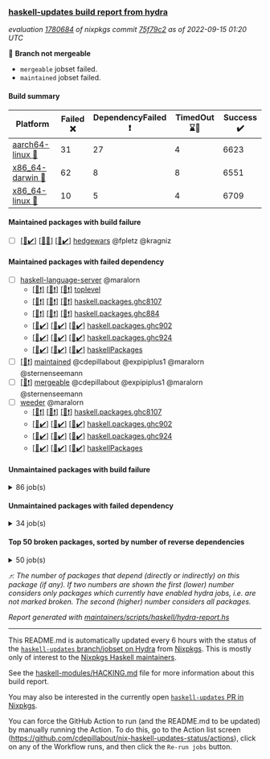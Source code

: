 ### [haskell-updates build report from hydra](https://hydra.nixos.org/jobset/nixpkgs/haskell-updates)
*evaluation [1780684](https://hydra.nixos.org/eval/1780684) of nixpkgs commit [75f79c2](https://github.com/NixOS/nixpkgs/commits/75f79c209a689c6f0e95f07cc241ab23efc36c8b) as of 2022-09-15 01:20 UTC*

:red_circle: **Branch not mergeable**
  * `mergeable` jobset failed.
  * `maintained` jobset failed.

#### Build summary

 | Platform | Failed :x: | DependencyFailed :heavy_exclamation_mark: | TimedOut :hourglass::no_entry_sign: | Success :heavy_check_mark: | 
 | --- | --- | --- | --- | --- | 
 | [aarch64-linux :iphone:](https://hydra.nixos.org/eval/1780684?filter=.aarch64-linux) | 31 | 27 | 4 | 6623 | 
 | [x86_64-darwin :apple:](https://hydra.nixos.org/eval/1780684?filter=.x86_64-darwin) | 62 | 8 | 8 | 6551 | 
 | [x86_64-linux :penguin:](https://hydra.nixos.org/eval/1780684?filter=.x86_64-linux) | 10 | 5 | 4 | 6709 | 
#### Maintained packages with build failure
- [ ] [[:iphone::heavy_check_mark:]](https://hydra.nixos.org/build/190503193) [[:apple::x:]](https://hydra.nixos.org/build/190503204) [[:penguin::heavy_check_mark:]](https://hydra.nixos.org/build/190503212) [hedgewars](https://hydra.nixos.org/eval/1780684?filter=hedgewars) @fpletz @kragniz
#### Maintained packages with failed dependency
- [ ] [haskell-language-server](https://hydra.nixos.org/eval/1780684?filter=haskell-language-server) @maralorn
  - [[:iphone::heavy_exclamation_mark:]](https://hydra.nixos.org/build/190429450) [[:apple::heavy_exclamation_mark:]](https://hydra.nixos.org/build/190425373) [[:penguin::heavy_exclamation_mark:]](https://hydra.nixos.org/build/190424293) [toplevel](https://hydra.nixos.org/eval/1780684?filter=haskell-language-server)
  - [[:iphone::heavy_exclamation_mark:]](https://hydra.nixos.org/build/190434864) [[:apple::heavy_exclamation_mark:]](https://hydra.nixos.org/build/190431932) [[:penguin::heavy_exclamation_mark:]](https://hydra.nixos.org/build/190425146) [haskell.packages.ghc8107](https://hydra.nixos.org/eval/1780684?filter=haskell.packages.ghc8107.haskell-language-server)
  - [[:iphone::heavy_exclamation_mark:]](https://hydra.nixos.org/build/190418417) [[:apple::heavy_exclamation_mark:]](https://hydra.nixos.org/build/190423241) [[:penguin::heavy_exclamation_mark:]](https://hydra.nixos.org/build/190436674) [haskell.packages.ghc884](https://hydra.nixos.org/eval/1780684?filter=haskell.packages.ghc884.haskell-language-server)
  - [[:iphone::heavy_check_mark:]](https://hydra.nixos.org/build/190422826) [[:apple::heavy_check_mark:]](https://hydra.nixos.org/build/190427158) [[:penguin::heavy_check_mark:]](https://hydra.nixos.org/build/190434052) [haskell.packages.ghc902](https://hydra.nixos.org/eval/1780684?filter=haskell.packages.ghc902.haskell-language-server)
  - [[:iphone::heavy_check_mark:]](https://hydra.nixos.org/build/190422274) [[:apple::heavy_check_mark:]](https://hydra.nixos.org/build/190434720) [[:penguin::heavy_check_mark:]](https://hydra.nixos.org/build/190433597) [haskell.packages.ghc924](https://hydra.nixos.org/eval/1780684?filter=haskell.packages.ghc924.haskell-language-server)
  - [[:iphone::heavy_check_mark:]](https://hydra.nixos.org/build/190436858) [[:apple::heavy_check_mark:]](https://hydra.nixos.org/build/190426855) [[:penguin::heavy_check_mark:]](https://hydra.nixos.org/build/190434471) [haskellPackages](https://hydra.nixos.org/eval/1780684?filter=haskellPackages.haskell-language-server)
- [ ] [[:penguin::heavy_exclamation_mark:]](https://hydra.nixos.org/build/190527066) [maintained](https://hydra.nixos.org/eval/1780684?filter=maintained) @cdepillabout @expipiplus1 @maralorn @sternenseemann
- [ ] [[:penguin::heavy_exclamation_mark:]](https://hydra.nixos.org/build/190527078) [mergeable](https://hydra.nixos.org/eval/1780684?filter=mergeable) @cdepillabout @expipiplus1 @maralorn @sternenseemann
- [ ] [weeder](https://hydra.nixos.org/eval/1780684?filter=weeder) @maralorn
  - [[:iphone::heavy_exclamation_mark:]](https://hydra.nixos.org/build/190420317) [[:apple::heavy_exclamation_mark:]](https://hydra.nixos.org/build/190432075) [[:penguin::heavy_exclamation_mark:]](https://hydra.nixos.org/build/190433887) [haskell.packages.ghc8107](https://hydra.nixos.org/eval/1780684?filter=haskell.packages.ghc8107.weeder)
  - [[:iphone::heavy_check_mark:]](https://hydra.nixos.org/build/190421693) [[:apple::heavy_check_mark:]](https://hydra.nixos.org/build/190432200) [[:penguin::heavy_check_mark:]](https://hydra.nixos.org/build/190429384) [haskell.packages.ghc902](https://hydra.nixos.org/eval/1780684?filter=haskell.packages.ghc902.weeder)
  - [[:iphone::heavy_check_mark:]](https://hydra.nixos.org/build/190434980) [[:apple::heavy_check_mark:]](https://hydra.nixos.org/build/190423387) [[:penguin::heavy_check_mark:]](https://hydra.nixos.org/build/190429807) [haskell.packages.ghc924](https://hydra.nixos.org/eval/1780684?filter=haskell.packages.ghc924.weeder)
  - [[:iphone::heavy_check_mark:]](https://hydra.nixos.org/build/190431343) [[:apple::heavy_check_mark:]](https://hydra.nixos.org/build/190435592) [[:penguin::heavy_check_mark:]](https://hydra.nixos.org/build/190422413) [haskellPackages](https://hydra.nixos.org/eval/1780684?filter=haskellPackages.weeder)
#### Unmaintained packages with build failure
<details><summary>86 job(s) </summary>

- [ ] [[:iphone::x:]](https://hydra.nixos.org/build/190431005) [[:apple::heavy_check_mark:]](https://hydra.nixos.org/build/190426145) [[:penguin::heavy_check_mark:]](https://hydra.nixos.org/build/190421465) [haskellPackages.OrderedBits](https://hydra.nixos.org/eval/1780684?filter=haskellPackages.OrderedBits)  :arrow_heading_up: 5 | 36
- [ ] [[:iphone::x:]](https://hydra.nixos.org/build/190418284) [[:apple::heavy_check_mark:]](https://hydra.nixos.org/build/190435872) [[:penguin::heavy_check_mark:]](https://hydra.nixos.org/build/190427652) [haskellPackages.hw-json-simd](https://hydra.nixos.org/eval/1780684?filter=haskellPackages.hw-json-simd)  :arrow_heading_up: 4 | 8
- [ ] [[:iphone::x:]](https://hydra.nixos.org/build/190431426) [[:apple::heavy_check_mark:]](https://hydra.nixos.org/build/190435561) [[:penguin::heavy_check_mark:]](https://hydra.nixos.org/build/190437758) [haskellPackages.hw-simd](https://hydra.nixos.org/eval/1780684?filter=haskellPackages.hw-simd)  :arrow_heading_up: 4 | 8
- [ ] [[:iphone::x:]](https://hydra.nixos.org/build/190426554) [[:apple::heavy_check_mark:]](https://hydra.nixos.org/build/190433701) [[:penguin::heavy_check_mark:]](https://hydra.nixos.org/build/190435927) [haskellPackages.long-double](https://hydra.nixos.org/eval/1780684?filter=haskellPackages.long-double)  :arrow_heading_up: 2 | 2
- [ ] [[:iphone::x:]](https://hydra.nixos.org/build/190437610) [[:apple::x:]](https://hydra.nixos.org/build/190418485) [[:penguin::heavy_check_mark:]](https://hydra.nixos.org/build/190419817) [haskellPackages.quic](https://hydra.nixos.org/eval/1780684?filter=haskellPackages.quic)  :arrow_heading_up: 2 | 2
- [ ] [[:iphone::x:]](https://hydra.nixos.org/build/190418721) [[:apple::heavy_check_mark:]](https://hydra.nixos.org/build/190424366) [[:penguin::heavy_check_mark:]](https://hydra.nixos.org/build/190418471) [haskellPackages.freetype2](https://hydra.nixos.org/eval/1780684?filter=haskellPackages.freetype2)  :arrow_heading_up: 1 | 8
- [ ] [[:iphone::x:]](https://hydra.nixos.org/build/190426179) [[:apple::x:]](https://hydra.nixos.org/build/190428059) [[:penguin::heavy_check_mark:]](https://hydra.nixos.org/build/190423250) [haskellPackages.easytensor](https://hydra.nixos.org/eval/1780684?filter=haskellPackages.easytensor)  :arrow_heading_up: 1 | 1
- [ ] [futhark](https://hydra.nixos.org/eval/1780684?filter=futhark)  :arrow_heading_up: 1 | 1
  - [[:iphone::heavy_check_mark:]](https://hydra.nixos.org/build/190429894) [[:apple::heavy_check_mark:]](https://hydra.nixos.org/build/190435640) [[:penguin::heavy_check_mark:]](https://hydra.nixos.org/build/190421580) [toplevel](https://hydra.nixos.org/eval/1780684?filter=futhark)
  - [[:iphone::heavy_check_mark:]](https://hydra.nixos.org/build/190433463) [[:apple::heavy_check_mark:]](https://hydra.nixos.org/build/190422015) [[:penguin::x:]](https://hydra.nixos.org/build/190438453) [haskellPackages](https://hydra.nixos.org/eval/1780684?filter=haskellPackages.futhark)
- [ ] [[:iphone::x:]](https://hydra.nixos.org/build/190424218) [[:apple::heavy_check_mark:]](https://hydra.nixos.org/build/190425062) [[:penguin::heavy_check_mark:]](https://hydra.nixos.org/build/190431214) [haskellPackages.haskell-admin-health](https://hydra.nixos.org/eval/1780684?filter=haskellPackages.haskell-admin-health)  :arrow_heading_up: 1 | 1
- [ ] [[:iphone::x:]](https://hydra.nixos.org/build/190420884) [[:apple::heavy_check_mark:]](https://hydra.nixos.org/build/190436438) [[:penguin::heavy_check_mark:]](https://hydra.nixos.org/build/190425960) [haskellPackages.nlopt-haskell](https://hydra.nixos.org/eval/1780684?filter=haskellPackages.nlopt-haskell)  :arrow_heading_up: 1 | 1
- [ ] [[:iphone::heavy_check_mark:]](https://hydra.nixos.org/build/190421787) [[:apple::x:]](https://hydra.nixos.org/build/190430196) [[:penguin::heavy_check_mark:]](https://hydra.nixos.org/build/190438325) [haskellPackages.openal-ffi](https://hydra.nixos.org/eval/1780684?filter=haskellPackages.openal-ffi)  :arrow_heading_up: 1 | 1
- [ ] [[:iphone::x:]](https://hydra.nixos.org/build/190426560) [[:apple::heavy_check_mark:]](https://hydra.nixos.org/build/190422117) [[:penguin::heavy_check_mark:]](https://hydra.nixos.org/build/190422325) [haskellPackages.swisstable](https://hydra.nixos.org/eval/1780684?filter=haskellPackages.swisstable)  :arrow_heading_up: 1 | 1
- [ ] [[:iphone::x:]](https://hydra.nixos.org/build/190434587) [[:apple::heavy_check_mark:]](https://hydra.nixos.org/build/190427671) [[:penguin::heavy_check_mark:]](https://hydra.nixos.org/build/190433104) [haskellPackages.unicode-properties](https://hydra.nixos.org/eval/1780684?filter=haskellPackages.unicode-properties)  :arrow_heading_up: 1 | 1
- [ ] [[:iphone::x:]](https://hydra.nixos.org/build/190436937) [[:apple::heavy_check_mark:]](https://hydra.nixos.org/build/190419069) [[:penguin::heavy_check_mark:]](https://hydra.nixos.org/build/190435488) [haskellPackages.flatparse](https://hydra.nixos.org/eval/1780684?filter=haskellPackages.flatparse)  :arrow_heading_up: 0 | 14
- [ ] [[:iphone::heavy_check_mark:]](https://hydra.nixos.org/build/190428795) [[:apple::x:]](https://hydra.nixos.org/build/190430540) [[:penguin::heavy_check_mark:]](https://hydra.nixos.org/build/190429741) [haskellPackages.PyF](https://hydra.nixos.org/eval/1780684?filter=haskellPackages.PyF)  :arrow_heading_up: 0 | 4
- [ ] [[:iphone::heavy_check_mark:]](https://hydra.nixos.org/build/190435452) [[:apple::x:]](https://hydra.nixos.org/build/190423209) [[:penguin::heavy_check_mark:]](https://hydra.nixos.org/build/190423465) [haskellPackages.hmidi](https://hydra.nixos.org/eval/1780684?filter=haskellPackages.hmidi)  :arrow_heading_up: 0 | 4
- [ ] [[:iphone::heavy_check_mark:]](https://hydra.nixos.org/build/190418264) [[:apple::x:]](https://hydra.nixos.org/build/190426060) [[:penguin::heavy_check_mark:]](https://hydra.nixos.org/build/190423481) [haskellPackages.posix-socket](https://hydra.nixos.org/eval/1780684?filter=haskellPackages.posix-socket)  :arrow_heading_up: 0 | 2
- [ ] [[:iphone::heavy_check_mark:]](https://hydra.nixos.org/build/190437004) [[:apple::x:]](https://hydra.nixos.org/build/190422721) [[:penguin::heavy_check_mark:]](https://hydra.nixos.org/build/190432406) [haskellPackages.gi-gdkx11](https://hydra.nixos.org/eval/1780684?filter=haskellPackages.gi-gdkx11)  :arrow_heading_up: 0 | 1
- [ ] [[:iphone::heavy_check_mark:]](https://hydra.nixos.org/build/190420703) [[:apple::x:]](https://hydra.nixos.org/build/190437843) [[:penguin::heavy_check_mark:]](https://hydra.nixos.org/build/190434958) [haskellPackages.hamid](https://hydra.nixos.org/eval/1780684?filter=haskellPackages.hamid)  :arrow_heading_up: 0 | 1
- [ ] [[:iphone::heavy_check_mark:]](https://hydra.nixos.org/build/190427217) [[:apple::x:]](https://hydra.nixos.org/build/190422876) [[:penguin::heavy_check_mark:]](https://hydra.nixos.org/build/190434364) [haskellPackages.hmatrix-morpheus](https://hydra.nixos.org/eval/1780684?filter=haskellPackages.hmatrix-morpheus)  :arrow_heading_up: 0 | 1
- [ ] [[:iphone::heavy_check_mark:]](https://hydra.nixos.org/build/190435315) [[:apple::x:]](https://hydra.nixos.org/build/190424984) [[:penguin::heavy_check_mark:]](https://hydra.nixos.org/build/190422869) [haskellPackages.huckleberry](https://hydra.nixos.org/eval/1780684?filter=haskellPackages.huckleberry)  :arrow_heading_up: 0 | 1
- [ ] [[:iphone::x:]](https://hydra.nixos.org/build/190422851) [[:apple::heavy_check_mark:]](https://hydra.nixos.org/build/190421788) [[:penguin::heavy_check_mark:]](https://hydra.nixos.org/build/190427574) [haskellPackages.picosat](https://hydra.nixos.org/eval/1780684?filter=haskellPackages.picosat)  :arrow_heading_up: 0 | 1
- [ ] [[:iphone::heavy_check_mark:]](https://hydra.nixos.org/build/190421878) [[:apple::x:]](https://hydra.nixos.org/build/190420004) [[:penguin::heavy_check_mark:]](https://hydra.nixos.org/build/190419766) [haskellPackages.select](https://hydra.nixos.org/eval/1780684?filter=haskellPackages.select)  :arrow_heading_up: 0 | 1
- [ ] [[:iphone::x:]](https://hydra.nixos.org/build/190433888) [[:apple::heavy_check_mark:]](https://hydra.nixos.org/build/190420467) [[:penguin::heavy_check_mark:]](https://hydra.nixos.org/build/190429972) [haskellPackages.simple-vec3](https://hydra.nixos.org/eval/1780684?filter=haskellPackages.simple-vec3)  :arrow_heading_up: 0 | 1
- [ ] [[:iphone::heavy_check_mark:]](https://hydra.nixos.org/build/190435304) [[:apple::x:]](https://hydra.nixos.org/build/190437845) [[:penguin::heavy_check_mark:]](https://hydra.nixos.org/build/190425782) [haskellPackages.sysinfo](https://hydra.nixos.org/eval/1780684?filter=haskellPackages.sysinfo)  :arrow_heading_up: 0 | 1
- [ ] [[:iphone::heavy_check_mark:]](https://hydra.nixos.org/build/190426515) [[:apple::x:]](https://hydra.nixos.org/build/190430439) [[:penguin::heavy_check_mark:]](https://hydra.nixos.org/build/190423606) [haskellPackages.FractalArt](https://hydra.nixos.org/eval/1780684?filter=haskellPackages.FractalArt) 
- [ ] [[:iphone::x:]](https://hydra.nixos.org/build/190435051) [[:apple::heavy_check_mark:]](https://hydra.nixos.org/build/190434382) [[:penguin::heavy_check_mark:]](https://hydra.nixos.org/build/190436557) [haskellPackages.HsASA](https://hydra.nixos.org/eval/1780684?filter=haskellPackages.HsASA) 
- [ ] [[:iphone::x:]](https://hydra.nixos.org/build/190418395) [[:apple::x:]](https://hydra.nixos.org/build/190425917) [[:penguin::x:]](https://hydra.nixos.org/build/190429391) [haskellPackages.bidirectional-instances](https://hydra.nixos.org/eval/1780684?filter=haskellPackages.bidirectional-instances) 
- [ ] [[:iphone::heavy_check_mark:]](https://hydra.nixos.org/build/190429501) [[:apple::x:]](https://hydra.nixos.org/build/190434413) [[:penguin::heavy_check_mark:]](https://hydra.nixos.org/build/190436327) [haskellPackages.chiphunk](https://hydra.nixos.org/eval/1780684?filter=haskellPackages.chiphunk) 
- [ ] [[:iphone::x:]](https://hydra.nixos.org/build/190426409) [[:apple::x:]](https://hydra.nixos.org/build/190438510) [[:penguin::x:]](https://hydra.nixos.org/build/190437098) [haskellPackages.cicero-api](https://hydra.nixos.org/eval/1780684?filter=haskellPackages.cicero-api) 
- [ ] [[:iphone::x:]](https://hydra.nixos.org/build/190434552) [[:apple::heavy_check_mark:]](https://hydra.nixos.org/build/190438494) [[:penguin::heavy_check_mark:]](https://hydra.nixos.org/build/190432930) [haskellPackages.comfort-fftw](https://hydra.nixos.org/eval/1780684?filter=haskellPackages.comfort-fftw) 
- [ ] [[:iphone::heavy_check_mark:]](https://hydra.nixos.org/build/190436349) [[:apple::x:]](https://hydra.nixos.org/build/190429906) [[:penguin::heavy_check_mark:]](https://hydra.nixos.org/build/190437140) [haskellPackages.diskhash](https://hydra.nixos.org/eval/1780684?filter=haskellPackages.diskhash) 
- [ ] [elm2nix](https://hydra.nixos.org/eval/1780684?filter=elm2nix) 
  - [[:iphone::x:]](https://hydra.nixos.org/build/190420803) [[:apple::x:]](https://hydra.nixos.org/build/190436375) [[:penguin::x:]](https://hydra.nixos.org/build/190418421) [toplevel](https://hydra.nixos.org/eval/1780684?filter=elm2nix)
  - [[:iphone::x:]](https://hydra.nixos.org/build/190420972) [[:apple::x:]](https://hydra.nixos.org/build/190422235) [[:penguin::x:]](https://hydra.nixos.org/build/190422171) [haskellPackages](https://hydra.nixos.org/eval/1780684?filter=haskellPackages.elm2nix)
- [ ] [[:iphone::heavy_check_mark:]](https://hydra.nixos.org/build/190435792) [[:apple::x:]](https://hydra.nixos.org/build/190436062) [[:penguin::heavy_check_mark:]](https://hydra.nixos.org/build/190437953) [haskellPackages.epub-tools](https://hydra.nixos.org/eval/1780684?filter=haskellPackages.epub-tools) 
- [ ] [[:iphone::heavy_check_mark:]](https://hydra.nixos.org/build/190422331) [[:apple::x:]](https://hydra.nixos.org/build/190421828) [[:penguin::heavy_check_mark:]](https://hydra.nixos.org/build/190421042) [haskellPackages.fudgets](https://hydra.nixos.org/eval/1780684?filter=haskellPackages.fudgets) 
- [ ] [[:iphone::heavy_check_mark:]](https://hydra.nixos.org/build/190433305) [[:apple::x:]](https://hydra.nixos.org/build/190423550) [[:penguin::heavy_check_mark:]](https://hydra.nixos.org/build/190436480) [haskellPackages.gerrit](https://hydra.nixos.org/eval/1780684?filter=haskellPackages.gerrit) 
- [ ] [[:iphone::heavy_check_mark:]](https://hydra.nixos.org/build/190428783) [[:apple::x:]](https://hydra.nixos.org/build/190418276) [[:penguin::heavy_check_mark:]](https://hydra.nixos.org/build/190435006) [haskellPackages.ghc-gc-hook](https://hydra.nixos.org/eval/1780684?filter=haskellPackages.ghc-gc-hook) 
- [ ] [[:apple::x:]](https://hydra.nixos.org/build/190420084) [haskellPackages.gi-gtkosxapplication](https://hydra.nixos.org/eval/1780684?filter=haskellPackages.gi-gtkosxapplication) 
- [ ] [[:iphone::x:]](https://hydra.nixos.org/build/190419663) [[:penguin::heavy_check_mark:]](https://hydra.nixos.org/build/190430872) [haskellPackages.gnome-keyring](https://hydra.nixos.org/eval/1780684?filter=haskellPackages.gnome-keyring) 
- [ ] [[:apple::x:]](https://hydra.nixos.org/build/190425865) [haskellPackages.gtk-mac-integration](https://hydra.nixos.org/eval/1780684?filter=haskellPackages.gtk-mac-integration) 
- [ ] [[:iphone::heavy_check_mark:]](https://hydra.nixos.org/build/190427153) [[:apple::x:]](https://hydra.nixos.org/build/190424726) [[:penguin::heavy_check_mark:]](https://hydra.nixos.org/build/190431153) [haskellPackages.gtk-traymanager](https://hydra.nixos.org/eval/1780684?filter=haskellPackages.gtk-traymanager) 
- [ ] [[:apple::x:]](https://hydra.nixos.org/build/190433684) [haskellPackages.gtk3-mac-integration](https://hydra.nixos.org/eval/1780684?filter=haskellPackages.gtk3-mac-integration) 
- [ ] [[:iphone::heavy_check_mark:]](https://hydra.nixos.org/build/190428754) [[:apple::x:]](https://hydra.nixos.org/build/190424290) [[:penguin::heavy_check_mark:]](https://hydra.nixos.org/build/190420486) [haskellPackages.hid](https://hydra.nixos.org/eval/1780684?filter=haskellPackages.hid) 
- [ ] [[:iphone::heavy_check_mark:]](https://hydra.nixos.org/build/190419758) [[:apple::x:]](https://hydra.nixos.org/build/190418699) [[:penguin::heavy_check_mark:]](https://hydra.nixos.org/build/190438647) [haskellPackages.highlight](https://hydra.nixos.org/eval/1780684?filter=haskellPackages.highlight) 
- [ ] [[:iphone::x:]](https://hydra.nixos.org/build/190422596) [[:apple::x:]](https://hydra.nixos.org/build/190425427) [[:penguin::heavy_check_mark:]](https://hydra.nixos.org/build/190429399) [haskellPackages.hinotify-conduit](https://hydra.nixos.org/eval/1780684?filter=haskellPackages.hinotify-conduit) 
- [ ] [[:iphone::heavy_check_mark:]](https://hydra.nixos.org/build/190437030) [[:apple::x:]](https://hydra.nixos.org/build/190420833) [[:penguin::heavy_check_mark:]](https://hydra.nixos.org/build/190435871) [haskellPackages.hsshellscript](https://hydra.nixos.org/eval/1780684?filter=haskellPackages.hsshellscript) 
- [ ] [[:iphone::heavy_check_mark:]](https://hydra.nixos.org/build/190438505) [[:apple::x:]](https://hydra.nixos.org/build/190422004) [[:penguin::heavy_check_mark:]](https://hydra.nixos.org/build/190435562) [haskellPackages.hssourceinfo](https://hydra.nixos.org/eval/1780684?filter=haskellPackages.hssourceinfo) 
- [ ] [[:iphone::heavy_check_mark:]](https://hydra.nixos.org/build/190432750) [[:apple::x:]](https://hydra.nixos.org/build/190419419) [[:penguin::heavy_check_mark:]](https://hydra.nixos.org/build/190433284) [haskellPackages.interprocess](https://hydra.nixos.org/eval/1780684?filter=haskellPackages.interprocess) 
- [ ] [[:iphone::heavy_check_mark:]](https://hydra.nixos.org/build/190419382) [[:apple::x:]](https://hydra.nixos.org/build/190427460) [[:penguin::heavy_check_mark:]](https://hydra.nixos.org/build/190429506) [haskellPackages.intricacy](https://hydra.nixos.org/eval/1780684?filter=haskellPackages.intricacy) 
- [ ] [[:iphone::heavy_check_mark:]](https://hydra.nixos.org/build/190424645) [[:apple::x:]](https://hydra.nixos.org/build/190420649) [[:penguin::heavy_check_mark:]](https://hydra.nixos.org/build/190423584) [haskellPackages.ipcvar](https://hydra.nixos.org/eval/1780684?filter=haskellPackages.ipcvar) 
- [ ] [[:iphone::x:]](https://hydra.nixos.org/build/190429809) [[:apple::heavy_check_mark:]](https://hydra.nixos.org/build/190420867) [[:penguin::heavy_check_mark:]](https://hydra.nixos.org/build/190435388) [haskellPackages.jammittools](https://hydra.nixos.org/eval/1780684?filter=haskellPackages.jammittools) 
- [ ] [[:apple::x:]](https://hydra.nixos.org/build/190429773) [haskellPackages.kqueue](https://hydra.nixos.org/eval/1780684?filter=haskellPackages.kqueue) 
- [ ] [[:iphone::heavy_check_mark:]](https://hydra.nixos.org/build/190429726) [[:apple::x:]](https://hydra.nixos.org/build/190421244) [[:penguin::heavy_check_mark:]](https://hydra.nixos.org/build/190422406) [haskellPackages.linux-framebuffer](https://hydra.nixos.org/eval/1780684?filter=haskellPackages.linux-framebuffer) 
- [ ] [[:iphone::x:]](https://hydra.nixos.org/build/190437436) [[:apple::x:]](https://hydra.nixos.org/build/190424746) [[:penguin::x:]](https://hydra.nixos.org/build/190427072) [haskellPackages.loc-test](https://hydra.nixos.org/eval/1780684?filter=haskellPackages.loc-test) 
- [ ] [[:iphone::heavy_check_mark:]](https://hydra.nixos.org/build/190427512) [[:apple::x:]](https://hydra.nixos.org/build/190437142) [[:penguin::heavy_check_mark:]](https://hydra.nixos.org/build/190423839) [haskellPackages.mediawiki2latex](https://hydra.nixos.org/eval/1780684?filter=haskellPackages.mediawiki2latex) 
- [ ] [[:iphone::heavy_check_mark:]](https://hydra.nixos.org/build/190437330) [[:apple::x:]](https://hydra.nixos.org/build/190420114) [[:penguin::heavy_check_mark:]](https://hydra.nixos.org/build/190424042) [haskellPackages.memfd](https://hydra.nixos.org/eval/1780684?filter=haskellPackages.memfd) 
- [ ] [[:iphone::heavy_check_mark:]](https://hydra.nixos.org/build/190431691) [[:apple::x:]](https://hydra.nixos.org/build/190420349) [[:penguin::heavy_check_mark:]](https://hydra.nixos.org/build/190436127) [haskellPackages.mercury-api](https://hydra.nixos.org/eval/1780684?filter=haskellPackages.mercury-api) 
- [ ] [[:iphone::heavy_check_mark:]](https://hydra.nixos.org/build/190438583) [[:apple::x:]](https://hydra.nixos.org/build/190431381) [[:penguin::heavy_check_mark:]](https://hydra.nixos.org/build/190419732) [haskellPackages.nano-cryptr](https://hydra.nixos.org/eval/1780684?filter=haskellPackages.nano-cryptr) 
- [ ] [[:iphone::x:]](https://hydra.nixos.org/build/190423899) [[:apple::x:]](https://hydra.nixos.org/build/190420807) [[:penguin::x:]](https://hydra.nixos.org/build/190434935) [haskellPackages.panfiguration](https://hydra.nixos.org/eval/1780684?filter=haskellPackages.panfiguration) 
- [ ] [[:iphone::heavy_check_mark:]](https://hydra.nixos.org/build/190424244) [[:apple::x:]](https://hydra.nixos.org/build/190420798) [[:penguin::heavy_check_mark:]](https://hydra.nixos.org/build/190422508) [haskellPackages.persistent-pagination](https://hydra.nixos.org/eval/1780684?filter=haskellPackages.persistent-pagination) 
- [ ] [[:iphone::heavy_check_mark:]](https://hydra.nixos.org/build/190433438) [[:apple::x:]](https://hydra.nixos.org/build/190434525) [[:penguin::heavy_check_mark:]](https://hydra.nixos.org/build/190420164) [haskellPackages.phatsort](https://hydra.nixos.org/eval/1780684?filter=haskellPackages.phatsort) 
- [ ] [[:iphone::heavy_check_mark:]](https://hydra.nixos.org/build/190418261) [[:apple::x:]](https://hydra.nixos.org/build/190433230) [[:penguin::heavy_check_mark:]](https://hydra.nixos.org/build/190436409) [haskellPackages.ping-wrapper](https://hydra.nixos.org/eval/1780684?filter=haskellPackages.ping-wrapper) 
- [ ] [[:iphone::heavy_check_mark:]](https://hydra.nixos.org/build/190419667) [[:apple::x:]](https://hydra.nixos.org/build/190428126) [[:penguin::heavy_check_mark:]](https://hydra.nixos.org/build/190424911) [haskellPackages.posix-timer](https://hydra.nixos.org/eval/1780684?filter=haskellPackages.posix-timer) 
- [ ] [[:iphone::heavy_check_mark:]](https://hydra.nixos.org/build/190419559) [[:apple::x:]](https://hydra.nixos.org/build/190418650) [[:penguin::heavy_check_mark:]](https://hydra.nixos.org/build/190437706) [haskellPackages.procex](https://hydra.nixos.org/eval/1780684?filter=haskellPackages.procex) 
- [ ] [[:iphone::heavy_check_mark:]](https://hydra.nixos.org/build/190427015) [[:apple::x:]](https://hydra.nixos.org/build/190426253) [[:penguin::heavy_check_mark:]](https://hydra.nixos.org/build/190437704) [haskellPackages.pthread](https://hydra.nixos.org/eval/1780684?filter=haskellPackages.pthread) 
- [ ] [[:iphone::heavy_check_mark:]](https://hydra.nixos.org/build/190423556) [[:apple::heavy_check_mark:]](https://hydra.nixos.org/build/190432668) [[:penguin::x:]](https://hydra.nixos.org/build/190433161) [haskellPackages.reserve](https://hydra.nixos.org/eval/1780684?filter=haskellPackages.reserve) 
- [ ] [[:iphone::x:]](https://hydra.nixos.org/build/190427344) [[:apple::heavy_check_mark:]](https://hydra.nixos.org/build/190428826) [[:penguin::heavy_check_mark:]](https://hydra.nixos.org/build/190438377) [haskellPackages.risc386](https://hydra.nixos.org/eval/1780684?filter=haskellPackages.risc386) 
- [ ] [[:iphone::heavy_check_mark:]](https://hydra.nixos.org/build/190422483) [[:apple::x:]](https://hydra.nixos.org/build/190428959) [[:penguin::heavy_check_mark:]](https://hydra.nixos.org/build/190434501) [haskellPackages.sfml-audio](https://hydra.nixos.org/eval/1780684?filter=haskellPackages.sfml-audio) 
- [ ] [[:iphone::heavy_check_mark:]](https://hydra.nixos.org/build/190433665) [[:apple::x:]](https://hydra.nixos.org/build/190426378) [[:penguin::heavy_check_mark:]](https://hydra.nixos.org/build/190437206) [haskellPackages.shared-memory](https://hydra.nixos.org/eval/1780684?filter=haskellPackages.shared-memory) 
- [ ] [[:iphone::x:]](https://hydra.nixos.org/build/190423958) [[:apple::x:]](https://hydra.nixos.org/build/190427928) [[:penguin::x:]](https://hydra.nixos.org/build/190433784) [haskellPackages.significant-figures](https://hydra.nixos.org/eval/1780684?filter=haskellPackages.significant-figures) 
- [ ] [[:iphone::hourglass::no_entry_sign:]](https://hydra.nixos.org/build/190418546) [[:apple::x:]](https://hydra.nixos.org/build/190420295) [[:penguin::hourglass::no_entry_sign:]](https://hydra.nixos.org/build/190434739) [haskellPackages.skews](https://hydra.nixos.org/eval/1780684?filter=haskellPackages.skews) 
- [ ] [[:iphone::x:]](https://hydra.nixos.org/build/190423315) [[:apple::x:]](https://hydra.nixos.org/build/190429164) [[:penguin::heavy_check_mark:]](https://hydra.nixos.org/build/190438488) [haskellPackages.slugify](https://hydra.nixos.org/eval/1780684?filter=haskellPackages.slugify) 
- [ ] [[:iphone::heavy_check_mark:]](https://hydra.nixos.org/build/190436754) [[:apple::x:]](https://hydra.nixos.org/build/190436467) [[:penguin::heavy_check_mark:]](https://hydra.nixos.org/build/190428684) [haskellPackages.streamly-lmdb](https://hydra.nixos.org/eval/1780684?filter=haskellPackages.streamly-lmdb) 
- [ ] [[:iphone::heavy_check_mark:]](https://hydra.nixos.org/build/190432813) [[:apple::x:]](https://hydra.nixos.org/build/190426355) [[:penguin::heavy_check_mark:]](https://hydra.nixos.org/build/190422800) [haskellPackages.tailfile-hinotify](https://hydra.nixos.org/eval/1780684?filter=haskellPackages.tailfile-hinotify) 
- [ ] [[:iphone::x:]](https://hydra.nixos.org/build/190421659) [[:apple::heavy_check_mark:]](https://hydra.nixos.org/build/190430013) [[:penguin::heavy_check_mark:]](https://hydra.nixos.org/build/190419700) [haskellPackages.wiringPi](https://hydra.nixos.org/eval/1780684?filter=haskellPackages.wiringPi) 
- [ ] [[:iphone::x:]](https://hydra.nixos.org/build/190429268) [[:apple::heavy_check_mark:]](https://hydra.nixos.org/build/190428038) [[:penguin::heavy_check_mark:]](https://hydra.nixos.org/build/190426739) [haskellPackages.x86-64bit](https://hydra.nixos.org/eval/1780684?filter=haskellPackages.x86-64bit) 
- [ ] [[:iphone::heavy_check_mark:]](https://hydra.nixos.org/build/190435907) [[:apple::x:]](https://hydra.nixos.org/build/190428069) [[:penguin::heavy_check_mark:]](https://hydra.nixos.org/build/190424628) [haskellPackages.xmonad-utils](https://hydra.nixos.org/eval/1780684?filter=haskellPackages.xmonad-utils) 
- [ ] [[:iphone::x:]](https://hydra.nixos.org/build/190436162) [[:apple::x:]](https://hydra.nixos.org/build/190419569) [[:penguin::x:]](https://hydra.nixos.org/build/190433564) [haskellPackages.xstatic-th](https://hydra.nixos.org/eval/1780684?filter=haskellPackages.xstatic-th) 
- [ ] [[:iphone::x:]](https://hydra.nixos.org/build/190424161) [[:apple::x:]](https://hydra.nixos.org/build/190427020) [[:penguin::x:]](https://hydra.nixos.org/build/190427961) [haskellPackages.yarl](https://hydra.nixos.org/eval/1780684?filter=haskellPackages.yarl) 
- [ ] [[:iphone::heavy_check_mark:]](https://hydra.nixos.org/build/190426980) [[:apple::x:]](https://hydra.nixos.org/build/190426061) [[:penguin::heavy_check_mark:]](https://hydra.nixos.org/build/190420502) [haskellPackages.yoga](https://hydra.nixos.org/eval/1780684?filter=haskellPackages.yoga) 
- [ ] [[:iphone::heavy_check_mark:]](https://hydra.nixos.org/build/190436342) [[:apple::x:]](https://hydra.nixos.org/build/190436771) [[:penguin::heavy_check_mark:]](https://hydra.nixos.org/build/190438349) [haskellPackages.zot](https://hydra.nixos.org/eval/1780684?filter=haskellPackages.zot) 
- [ ] [[:iphone::heavy_check_mark:]](https://hydra.nixos.org/build/190418762) [[:apple::x:]](https://hydra.nixos.org/build/190433345) [[:penguin::heavy_check_mark:]](https://hydra.nixos.org/build/190423003) [haskellPackages.zxcvbn-c](https://hydra.nixos.org/eval/1780684?filter=haskellPackages.zxcvbn-c) 
</details>

#### Unmaintained packages with failed dependency
<details><summary>34 job(s) </summary>

- [ ] [[:iphone::heavy_exclamation_mark:]](https://hydra.nixos.org/build/190423047) [[:apple::heavy_check_mark:]](https://hydra.nixos.org/build/190428573) [[:penguin::heavy_check_mark:]](https://hydra.nixos.org/build/190433396) [haskellPackages.PrimitiveArray](https://hydra.nixos.org/eval/1780684?filter=haskellPackages.PrimitiveArray)  :arrow_heading_up: 4 | 35
- [ ] [[:iphone::heavy_exclamation_mark:]](https://hydra.nixos.org/build/190430547) [[:apple::heavy_check_mark:]](https://hydra.nixos.org/build/190434132) [[:penguin::heavy_check_mark:]](https://hydra.nixos.org/build/190433095) [haskellPackages.BiobaseTypes](https://hydra.nixos.org/eval/1780684?filter=haskellPackages.BiobaseTypes)  :arrow_heading_up: 3 | 21
- [ ] [[:iphone::heavy_exclamation_mark:]](https://hydra.nixos.org/build/190426955) [[:apple::heavy_check_mark:]](https://hydra.nixos.org/build/190420300) [[:penguin::heavy_check_mark:]](https://hydra.nixos.org/build/190424992) [haskellPackages.hw-json-standard-cursor](https://hydra.nixos.org/eval/1780684?filter=haskellPackages.hw-json-standard-cursor)  :arrow_heading_up: 2 | 6
- [ ] [[:iphone::heavy_exclamation_mark:]](https://hydra.nixos.org/build/190420794) [[:apple::heavy_check_mark:]](https://hydra.nixos.org/build/190420979) [[:penguin::heavy_check_mark:]](https://hydra.nixos.org/build/190432705) [haskellPackages.hw-json-simple-cursor](https://hydra.nixos.org/eval/1780684?filter=haskellPackages.hw-json-simple-cursor)  :arrow_heading_up: 2 | 4
- [ ] [[:iphone::heavy_exclamation_mark:]](https://hydra.nixos.org/build/190424585) [[:apple::heavy_check_mark:]](https://hydra.nixos.org/build/190428752) [[:penguin::heavy_check_mark:]](https://hydra.nixos.org/build/190430726) [haskellPackages.BiobaseENA](https://hydra.nixos.org/eval/1780684?filter=haskellPackages.BiobaseENA)  :arrow_heading_up: 1 | 18
- [ ] [hoogle](https://hydra.nixos.org/eval/1780684?filter=hoogle)  :arrow_heading_up: 1 | 3
  - [[:iphone::heavy_check_mark:]](https://hydra.nixos.org/build/190428599) [[:apple::heavy_check_mark:]](https://hydra.nixos.org/build/190421911) [[:penguin::heavy_check_mark:]](https://hydra.nixos.org/build/190434925) [haskell.packages.ghc8107](https://hydra.nixos.org/eval/1780684?filter=haskell.packages.ghc8107.hoogle)
  - [[:iphone::heavy_exclamation_mark:]](https://hydra.nixos.org/build/190420304) [[:apple::heavy_check_mark:]](https://hydra.nixos.org/build/190423503) [[:penguin::heavy_check_mark:]](https://hydra.nixos.org/build/190431705) [haskell.packages.ghc884](https://hydra.nixos.org/eval/1780684?filter=haskell.packages.ghc884.hoogle)
  - [[:iphone::heavy_check_mark:]](https://hydra.nixos.org/build/190438524) [[:apple::heavy_check_mark:]](https://hydra.nixos.org/build/190431232) [[:penguin::heavy_check_mark:]](https://hydra.nixos.org/build/190433741) [haskell.packages.ghc902](https://hydra.nixos.org/eval/1780684?filter=haskell.packages.ghc902.hoogle)
  - [[:iphone::heavy_check_mark:]](https://hydra.nixos.org/build/190427705) [[:apple::heavy_check_mark:]](https://hydra.nixos.org/build/190427424) [[:penguin::heavy_check_mark:]](https://hydra.nixos.org/build/190429826) [haskell.packages.ghc924](https://hydra.nixos.org/eval/1780684?filter=haskell.packages.ghc924.hoogle)
  - [[:iphone::heavy_check_mark:]](https://hydra.nixos.org/build/190429525) [[:apple::heavy_check_mark:]](https://hydra.nixos.org/build/190430879) [[:penguin::heavy_check_mark:]](https://hydra.nixos.org/build/190419759) [haskellPackages](https://hydra.nixos.org/eval/1780684?filter=haskellPackages.hoogle)
- [ ] [[:iphone::heavy_exclamation_mark:]](https://hydra.nixos.org/build/190435673) [[:apple::heavy_check_mark:]](https://hydra.nixos.org/build/190419901) [[:penguin::heavy_check_mark:]](https://hydra.nixos.org/build/190435481) [haskellPackages.hw-json](https://hydra.nixos.org/eval/1780684?filter=haskellPackages.hw-json)  :arrow_heading_up: 1 | 3
- [ ] [[:iphone::heavy_exclamation_mark:]](https://hydra.nixos.org/build/190430941) [[:apple::heavy_exclamation_mark:]](https://hydra.nixos.org/build/190430235) [[:penguin::heavy_check_mark:]](https://hydra.nixos.org/build/190426835) [haskellPackages.http3](https://hydra.nixos.org/eval/1780684?filter=haskellPackages.http3)  :arrow_heading_up: 1 | 1
- [ ] [[:iphone::hourglass::no_entry_sign:]](https://hydra.nixos.org/build/190438326) [[:apple::heavy_exclamation_mark:]](https://hydra.nixos.org/build/190423583) [[:penguin::hourglass::no_entry_sign:]](https://hydra.nixos.org/build/190420043) [haskellPackages.wss-client](https://hydra.nixos.org/eval/1780684?filter=haskellPackages.wss-client)  :arrow_heading_up: 1 | 1
- [ ] [[:iphone::heavy_exclamation_mark:]](https://hydra.nixos.org/build/190427282) [[:apple::heavy_check_mark:]](https://hydra.nixos.org/build/190435264) [[:penguin::heavy_check_mark:]](https://hydra.nixos.org/build/190435122) [haskellPackages.BiobaseXNA](https://hydra.nixos.org/eval/1780684?filter=haskellPackages.BiobaseXNA)  :arrow_heading_up: 0 | 17
- [ ] [[:iphone::heavy_exclamation_mark:]](https://hydra.nixos.org/build/190433132) [[:apple::heavy_check_mark:]](https://hydra.nixos.org/build/190420995) [[:penguin::heavy_check_mark:]](https://hydra.nixos.org/build/190433491) [haskellPackages.BiobaseFasta](https://hydra.nixos.org/eval/1780684?filter=haskellPackages.BiobaseFasta)  :arrow_heading_up: 0 | 3
- [ ] [[:iphone::heavy_exclamation_mark:]](https://hydra.nixos.org/build/190418728) [[:apple::heavy_check_mark:]](https://hydra.nixos.org/build/190430015) [[:penguin::heavy_check_mark:]](https://hydra.nixos.org/build/190426945) [haskellPackages.hw-dsv](https://hydra.nixos.org/eval/1780684?filter=haskellPackages.hw-dsv)  :arrow_heading_up: 0 | 3
- [ ] [[:iphone::heavy_exclamation_mark:]](https://hydra.nixos.org/build/190430393) [[:apple::heavy_check_mark:]](https://hydra.nixos.org/build/190421592) [[:penguin::heavy_check_mark:]](https://hydra.nixos.org/build/190438165) [haskellPackages.hw-json-lens](https://hydra.nixos.org/eval/1780684?filter=haskellPackages.hw-json-lens)  :arrow_heading_up: 0 | 1
- [ ] [[:iphone::heavy_exclamation_mark:]](https://hydra.nixos.org/build/190430228) [[:apple::heavy_check_mark:]](https://hydra.nixos.org/build/190420193) [[:penguin::heavy_check_mark:]](https://hydra.nixos.org/build/190434137) [haskellPackages.align-audio](https://hydra.nixos.org/eval/1780684?filter=haskellPackages.align-audio) 
- [ ] [[:iphone::heavy_exclamation_mark:]](https://hydra.nixos.org/build/190434920) [[:apple::heavy_exclamation_mark:]](https://hydra.nixos.org/build/190437763) [[:penguin::heavy_check_mark:]](https://hydra.nixos.org/build/190437884) [haskellPackages.easytensor-vulkan](https://hydra.nixos.org/eval/1780684?filter=haskellPackages.easytensor-vulkan) 
- [ ] [[:iphone::heavy_exclamation_mark:]](https://hydra.nixos.org/build/190428304) [[:apple::heavy_check_mark:]](https://hydra.nixos.org/build/190426306) [[:penguin::heavy_check_mark:]](https://hydra.nixos.org/build/190428625) [haskellPackages.harfbuzz-pure](https://hydra.nixos.org/eval/1780684?filter=haskellPackages.harfbuzz-pure) 
- [ ] [[:iphone::heavy_exclamation_mark:]](https://hydra.nixos.org/build/190421597) [[:apple::heavy_check_mark:]](https://hydra.nixos.org/build/190425098) [[:penguin::heavy_check_mark:]](https://hydra.nixos.org/build/190436618) [haskellPackages.haskell-admin](https://hydra.nixos.org/eval/1780684?filter=haskellPackages.haskell-admin) 
- [ ] [[:iphone::heavy_exclamation_mark:]](https://hydra.nixos.org/build/190431791) [[:apple::heavy_check_mark:]](https://hydra.nixos.org/build/190430059) [[:penguin::heavy_check_mark:]](https://hydra.nixos.org/build/190435855) [haskellPackages.hmatrix-nlopt](https://hydra.nixos.org/eval/1780684?filter=haskellPackages.hmatrix-nlopt) 
- [ ] [[:iphone::heavy_exclamation_mark:]](https://hydra.nixos.org/build/190432249) [[:apple::heavy_check_mark:]](https://hydra.nixos.org/build/190427429) [[:penguin::heavy_check_mark:]](https://hydra.nixos.org/build/190421622) [haskellPackages.hs-swisstable-hashtables-class](https://hydra.nixos.org/eval/1780684?filter=haskellPackages.hs-swisstable-hashtables-class) 
- [ ] [[:iphone::heavy_exclamation_mark:]](https://hydra.nixos.org/build/190431132) [[:apple::heavy_check_mark:]](https://hydra.nixos.org/build/190425784) [[:penguin::heavy_check_mark:]](https://hydra.nixos.org/build/190428436) [haskellPackages.hw-simd-cli](https://hydra.nixos.org/eval/1780684?filter=haskellPackages.hw-simd-cli) 
- [ ] [[:iphone::heavy_exclamation_mark:]](https://hydra.nixos.org/build/190426859) [[:apple::heavy_check_mark:]](https://hydra.nixos.org/build/190434719) [[:penguin::heavy_check_mark:]](https://hydra.nixos.org/build/190432027) [haskellPackages.kmn-programming](https://hydra.nixos.org/eval/1780684?filter=haskellPackages.kmn-programming) 
- [ ] [[:iphone::hourglass::no_entry_sign:]](https://hydra.nixos.org/build/190428485) [[:apple::heavy_exclamation_mark:]](https://hydra.nixos.org/build/190426386) [[:penguin::hourglass::no_entry_sign:]](https://hydra.nixos.org/build/190430957) [haskellPackages.network-messagepack-rpc-websocket](https://hydra.nixos.org/eval/1780684?filter=haskellPackages.network-messagepack-rpc-websocket) 
- [ ] [[:iphone::heavy_exclamation_mark:]](https://hydra.nixos.org/build/190433858) [[:apple::heavy_check_mark:]](https://hydra.nixos.org/build/190434455) [[:penguin::heavy_check_mark:]](https://hydra.nixos.org/build/190424957) [haskellPackages.rounded](https://hydra.nixos.org/eval/1780684?filter=haskellPackages.rounded) 
- [ ] [[:iphone::heavy_exclamation_mark:]](https://hydra.nixos.org/build/190421978) [[:apple::heavy_check_mark:]](https://hydra.nixos.org/build/190436722) [[:penguin::heavy_check_mark:]](https://hydra.nixos.org/build/190421181) [haskellPackages.rounded-hw](https://hydra.nixos.org/eval/1780684?filter=haskellPackages.rounded-hw) 
- [ ] [[:iphone::heavy_check_mark:]](https://hydra.nixos.org/build/190431105) [[:apple::heavy_check_mark:]](https://hydra.nixos.org/build/190421414) [[:penguin::heavy_exclamation_mark:]](https://hydra.nixos.org/build/190426503) [haskellPackages.shake-futhark](https://hydra.nixos.org/eval/1780684?filter=haskellPackages.shake-futhark) 
- [ ] [[:iphone::heavy_exclamation_mark:]](https://hydra.nixos.org/build/190436643) [[:apple::heavy_check_mark:]](https://hydra.nixos.org/build/190434723) [[:penguin::heavy_check_mark:]](https://hydra.nixos.org/build/190430706) [haskellPackages.sound-collage](https://hydra.nixos.org/eval/1780684?filter=haskellPackages.sound-collage) 
- [ ] [[:iphone::heavy_exclamation_mark:]](https://hydra.nixos.org/build/190432799) [[:apple::heavy_check_mark:]](https://hydra.nixos.org/build/190425240) [[:penguin::heavy_check_mark:]](https://hydra.nixos.org/build/190424340) [haskellPackages.unicode-names](https://hydra.nixos.org/eval/1780684?filter=haskellPackages.unicode-names) 
- [ ] [[:iphone::heavy_exclamation_mark:]](https://hydra.nixos.org/build/190434891) [[:apple::heavy_exclamation_mark:]](https://hydra.nixos.org/build/190418740) [[:penguin::heavy_check_mark:]](https://hydra.nixos.org/build/190423216) [haskellPackages.warp-quic](https://hydra.nixos.org/eval/1780684?filter=haskellPackages.warp-quic) 
- [ ] [[:iphone::heavy_check_mark:]](https://hydra.nixos.org/build/190431301) [[:apple::heavy_exclamation_mark:]](https://hydra.nixos.org/build/190420645) [[:penguin::heavy_check_mark:]](https://hydra.nixos.org/build/190424172) [haskellPackages.xbattbar](https://hydra.nixos.org/eval/1780684?filter=haskellPackages.xbattbar) 
</details>

#### Top 50 broken packages, sorted by number of reverse dependencies
<details><summary>50 job(s) </summary>

[amazonka-core](https://packdeps.haskellers.com/reverse/amazonka-core) :arrow_heading_up: 185  
[gogol-core](https://packdeps.haskellers.com/reverse/gogol-core) :arrow_heading_up: 184  
[haskell98](https://packdeps.haskellers.com/reverse/haskell98) :arrow_heading_up: 153  
[enumerator](https://packdeps.haskellers.com/reverse/enumerator) :arrow_heading_up: 56  
[util](https://packdeps.haskellers.com/reverse/util) :arrow_heading_up: 49  
[derive](https://packdeps.haskellers.com/reverse/derive) :arrow_heading_up: 48  
[amazonka](https://packdeps.haskellers.com/reverse/amazonka) :arrow_heading_up: 43  
[accelerate](https://packdeps.haskellers.com/reverse/accelerate) :arrow_heading_up: 42  
[parseargs](https://packdeps.haskellers.com/reverse/parseargs) :arrow_heading_up: 42  
[MonadCatchIO-transformers](https://packdeps.haskellers.com/reverse/MonadCatchIO-transformers) :arrow_heading_up: 41  
[data-lens](https://packdeps.haskellers.com/reverse/data-lens) :arrow_heading_up: 33  
[rank1dynamic](https://packdeps.haskellers.com/reverse/rank1dynamic) :arrow_heading_up: 33  
[distributed-static](https://packdeps.haskellers.com/reverse/distributed-static) :arrow_heading_up: 31  
[language-ecmascript](https://packdeps.haskellers.com/reverse/language-ecmascript) :arrow_heading_up: 31  
[distributed-process](https://packdeps.haskellers.com/reverse/distributed-process) :arrow_heading_up: 30  
[iteratee](https://packdeps.haskellers.com/reverse/iteratee) :arrow_heading_up: 29  
[jmacro](https://packdeps.haskellers.com/reverse/jmacro) :arrow_heading_up: 29  
[mmsyn3](https://packdeps.haskellers.com/reverse/mmsyn3) :arrow_heading_up: 28  
[autodocodec-yaml](https://packdeps.haskellers.com/reverse/autodocodec-yaml) :arrow_heading_up: 27  
[crypto-numbers](https://packdeps.haskellers.com/reverse/crypto-numbers) :arrow_heading_up: 25  
[either-unwrap](https://packdeps.haskellers.com/reverse/either-unwrap) :arrow_heading_up: 25  
[sydtest](https://packdeps.haskellers.com/reverse/sydtest) :arrow_heading_up: 24  
[crypto-pubkey](https://packdeps.haskellers.com/reverse/crypto-pubkey) :arrow_heading_up: 22  
[haskelldb](https://packdeps.haskellers.com/reverse/haskelldb) :arrow_heading_up: 22  
[wxdirect](https://packdeps.haskellers.com/reverse/wxdirect) :arrow_heading_up: 22  
[alg](https://packdeps.haskellers.com/reverse/alg) :arrow_heading_up: 21  
[amazonka-s3](https://packdeps.haskellers.com/reverse/amazonka-s3) :arrow_heading_up: 21  
[mmsyn2](https://packdeps.haskellers.com/reverse/mmsyn2) :arrow_heading_up: 21  
[wxc](https://packdeps.haskellers.com/reverse/wxc) :arrow_heading_up: 21  
[biocore](https://packdeps.haskellers.com/reverse/biocore) :arrow_heading_up: 20  
[wxcore](https://packdeps.haskellers.com/reverse/wxcore) :arrow_heading_up: 20  
[attoparsec-enumerator](https://packdeps.haskellers.com/reverse/attoparsec-enumerator) :arrow_heading_up: 19  
[bytestring-show](https://packdeps.haskellers.com/reverse/bytestring-show) :arrow_heading_up: 19  
[fay](https://packdeps.haskellers.com/reverse/fay) :arrow_heading_up: 19  
[wx](https://packdeps.haskellers.com/reverse/wx) :arrow_heading_up: 19  
[asn1-data](https://packdeps.haskellers.com/reverse/asn1-data) :arrow_heading_up: 18  
[dbus-core](https://packdeps.haskellers.com/reverse/dbus-core) :arrow_heading_up: 18  
[gtksourceview2](https://packdeps.haskellers.com/reverse/gtksourceview2) :arrow_heading_up: 18  
[ukrainian-phonetics-basic](https://packdeps.haskellers.com/reverse/ukrainian-phonetics-basic) :arrow_heading_up: 18  
[HGamer3D-Data](https://packdeps.haskellers.com/reverse/HGamer3D-Data) :arrow_heading_up: 17  
[certificate](https://packdeps.haskellers.com/reverse/certificate) :arrow_heading_up: 17  
[dbus-client](https://packdeps.haskellers.com/reverse/dbus-client) :arrow_heading_up: 17  
[gconf](https://packdeps.haskellers.com/reverse/gconf) :arrow_heading_up: 17  
[gtk-serialized-event](https://packdeps.haskellers.com/reverse/gtk-serialized-event) :arrow_heading_up: 17  
[cuda](https://packdeps.haskellers.com/reverse/cuda) :arrow_heading_up: 16  
[happstack-jmacro](https://packdeps.haskellers.com/reverse/happstack-jmacro) :arrow_heading_up: 16  
[manatee-core](https://packdeps.haskellers.com/reverse/manatee-core) :arrow_heading_up: 16  
[monads-fd](https://packdeps.haskellers.com/reverse/monads-fd) :arrow_heading_up: 16  
[tls-extra](https://packdeps.haskellers.com/reverse/tls-extra) :arrow_heading_up: 16  
[ADPfusion](https://packdeps.haskellers.com/reverse/ADPfusion) :arrow_heading_up: 15  
</details>


*:arrow_heading_up:: The number of packages that depend (directly or indirectly) on this package (if any). If two numbers are shown the first (lower) number considers only packages which currently have enabled hydra jobs, i.e. are not marked broken. The second (higher) number considers all packages.*

*Report generated with [maintainers/scripts/haskell/hydra-report.hs](https://github.com/NixOS/nixpkgs/blob/haskell-updates/maintainers/scripts/haskell/hydra-report.sh)*


----------------------------------------------------------------------

This README.md is automatically updated every 6 hours with the status of the
[`haskell-updates` branch/jobset on Hydra](https://hydra.nixos.org/jobset/nixpkgs/haskell-updates)
from [Nixpkgs](https://github.com/NixOS/nixpkgs).  This is mostly only of
interest to the [Nixpkgs Haskell maintainers](https://github.com/orgs/NixOS/teams/haskell).

See the
[haskell-modules/HACKING.md](https://github.com/NixOS/nixpkgs/blob/haskell-updates/pkgs/development/haskell-modules/HACKING.md)
file for more information about this build report.

You may also be interested in the currently open
[`haskell-updates` PR in Nixpkgs](https://github.com/nixos/nixpkgs/pulls?q=is%3Apr+is%3Aopen+head%3Ahaskell-updates).

You can force the GitHub Action to run (and the README.md to be updated) by
manually running the Action.  To do this, go to the Action list screen
(https://github.com/cdepillabout/nix-haskell-updates-status/actions),
click on any of the Workflow runs, and then click the `Re-run jobs` button.
